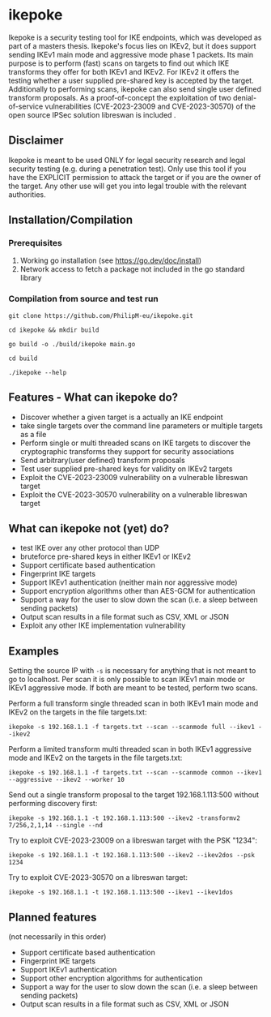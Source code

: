 # ikepoke
Ikepoke is a security testing tool for IKE endpoints, which was developed as part of a masters thesis. 
Ikepoke's focus lies on IKEv2, but it does support sending IKEv1 main mode and aggressive mode phase 1 packets.
Its main purpose is to perform (fast) scans on targets to find out which IKE transforms they offer for both IKEv1 and IKEv2. For IKEv2 it offers the testing  whether a user supplied pre-shared key is accepted by the target. Additionally to performing scans, ikepoke can also send single user defined transform proposals.
As a proof-of-concept the exploitation of two denial-of-service vulnerabilities (CVE-2023-23009 and CVE-2023-30570) of the open source IPSec solution libreswan is included . 
## Disclaimer
Ikepoke is meant to be used ONLY for legal security research and legal security testing (e.g. during a penetration test). Only use this tool if you have the EXPLICIT permission to attack the target or if you are the owner of the target. Any other use will get you into legal trouble with the relevant authorities. 

## Installation/Compilation
### Prerequisites
1. Working go installation (see https://go.dev/doc/install)
2. Network access to fetch a package not included in the go standard library
### Compilation from source and test run

`git clone https://github.com/PhilipM-eu/ikepoke.git`

`cd ikepoke && mkdir build`

`go build -o ./build/ikepoke main.go`

`cd build`

`./ikepoke --help`


## Features - What can ikepoke do?
- Discover whether a given target is a actually an IKE endpoint
- take single targets over the command line parameters or multiple targets as a file
- Perform single or multi threaded scans on IKE targets to discover the cryptographic transforms they support for security associations
- Send arbitrary(user defined) transform proposals
- Test user supplied pre-shared keys for validity on IKEv2 targets
- Exploit the CVE-2023-23009 vulnerability on a vulnerable libreswan target
- Exploit the CVE-2023-30570 vulnerability on a vulnerable libreswan target
## What can ikepoke not (yet) do?
- test IKE over any other protocol than UDP
- bruteforce pre-shared keys in either IKEv1 or IKEv2
- Support certificate based authentication
- Fingerprint IKE targets
- Support IKEv1 authentication (neither main nor aggressive mode)
- Support encryption algorithms other than AES-GCM for authentication
- Support a way for the user to slow down the scan (i.e. a sleep between sending packets)
- Output scan results in a file format such as CSV, XML or JSON
- Exploit any other IKE implementation vulnerability
## Examples
Setting the source IP with `-s` is necessary for anything that is not meant to go to localhost. Per scan it is only possible to scan IKEv1 main mode or IKEv1 aggressive mode. If both are meant to be tested, perform two scans.


Perform a full transform single threaded scan in both IKEv1 main mode and IKEv2 on the targets in the file targets.txt:

`ikepoke -s 192.168.1.1 -f targets.txt --scan --scanmode full --ikev1 --ikev2`

Perform a limited transform multi threaded scan in both IKEv1 aggressive mode and IKEv2 on the targets in the file targets.txt:

`ikepoke -s 192.168.1.1 -f targets.txt --scan --scanmode common --ikev1 --aggressive --ikev2 --worker 10`

Send out a single transform proposal to the target 192.168.1.113:500 without performing discovery first:

`ikepoke -s 192.168.1.1 -t 192.168.1.113:500 --ikev2 -transformv2 7/256,2,1,14 --single --nd`

Try to exploit CVE-2023-23009 on a libreswan target with the PSK "1234":

`ikepoke -s 192.168.1.1 -t 192.168.1.113:500 --ikev2 --ikev2dos --psk 1234`

Try to exploit CVE-2023-30570 on a libreswan target:

`ikepoke -s 192.168.1.1 -t 192.168.1.113:500 --ikev1 --ikev1dos`

## Planned features 
(not necessarily in this order)
- Support certificate based authentication
- Fingerprint IKE targets
- Support IKEv1 authentication
- Support other encryption algorithms for authentication
- Support a way for the user to slow down the scan (i.e. a sleep between sending packets)
- Output scan results in a file format such as CSV, XML or JSON 
